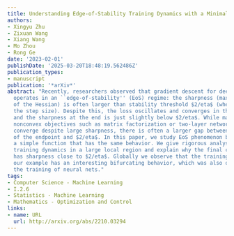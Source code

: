 ```yaml
---
title: Understanding Edge-of-Stability Training Dynamics with a Minimalist Example
authors:
- Xingyu Zhu
- Zixuan Wang
- Xiang Wang
- Mo Zhou
- Rong Ge
date: '2023-02-01'
publishDate: '2025-03-20T18:48:19.562486Z'
publication_types:
- manuscript
publication: '*arXiv*'
abstract: "Recently, researchers observed that gradient descent for deep neural networks
  operates in an ``edge-of-stability'' (EoS) regime: the sharpness (maximum eigenvalue
  of the Hessian) is often larger than stability threshold $2/eta$ (where $eta$ is
  the step size). Despite this, the loss oscillates and converges in the long run,
  and the sharpness at the end is just slightly below $2/eta$. While many other well-understood
  nonconvex objectives such as matrix factorization or two-layer networks can also
  converge despite large sharpness, there is often a larger gap between sharpness
  of the endpoint and $2/eta$. In this paper, we study EoS phenomenon by constructing
  a simple function that has the same behavior. We give rigorous analysis for its
  training dynamics in a large local region and explain why the final converging point
  has sharpness close to $2/eta$. Globally we observe that the training dynamics for
  our example has an interesting bifurcating behavior, which was also observed in
  the training of neural nets."
tags:
- Computer Science - Machine Learning
- I.2.6
- Statistics - Machine Learning
- Mathematics - Optimization and Control
links:
- name: URL
  url: http://arxiv.org/abs/2210.03294
---
```

